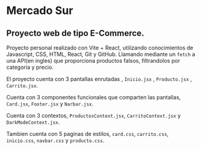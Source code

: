 # Mercado Sur

## Proyecto web de tipo E-Commerce.

Proyecto personal realizado con Vite + React, utilizando conocimientos de Javascript, CSS, HTML, React, Git y GitHub. Llamando mediante un `fetch` a una API(en ingles) que proporciona productos falsos, filtrandolos por categoria y precio. 

El proyecto cuenta con 3 pantallas enrutadas , `Inicio.jsx` , `Producto.jsx` , `Carrito.jsx`.

Cuenta con 3 componentes funcionales que comparten las pantallas, `Card.jsx`, `Footer.jsx` y `Narbar.jsx`.

Cuenta con 3 contextos, `ProductosContext.jsx`, `CarritoContext.jsx` y `DarkModeContext.jsx`.

Tambien cuenta con 5 paginas de estilos, `card.css`, `carrito.css`, `inicio.css`, `navbar.css` y `producto.css`.
